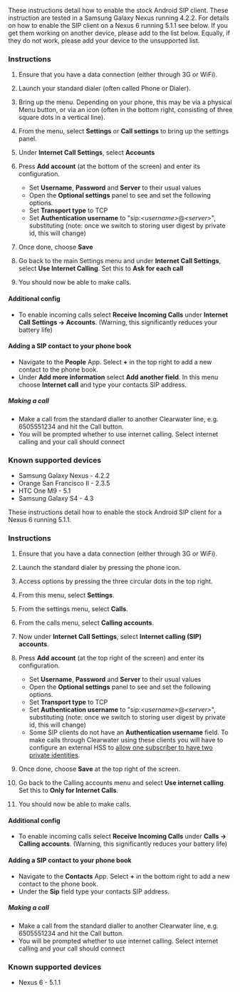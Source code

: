 These instructions detail how to enable the stock Android SIP client.
These instruction are tested in a Samsung Galaxy Nexus running 4.2.2. For
details on how to enable the SIP client on a Nexus 6 running 5.1.1 see below.
If you get them working on another device, please add to the list below.
Equally, if they do not work, please add your device to the unsupported
list.

### Instructions

1.  Ensure that you have a data connection (either through 3G or WiFi).
2.  Launch your standard dialer (often called Phone or Dialer).
3.  Bring up the menu. Depending on your phone, this may be via a
    physical Menu button, or via an icon (often in the bottom right,
    consisting of three square dots in a vertical line).
4.  From the menu, select **Settings** or **Call settings** to bring up
    the settings panel.
5.  Under **Internet Call Settings**, select **Accounts**
6.  Press **Add account** (at the bottom of the screen) and enter its
    configuration.
    -   Set **Username**, **Password** and **Server** to their usual
        values
    -   Open the **Optional settings** panel to see and set the
        following options.
    -   Set **Transport type** to TCP
    -   Set **Authentication username** to
        "sip:*&lt;username\>*@*&lt;server\>*", substituting (note: once we
        switch to storing user digest by private id, this will change)

7.  Once done, choose **Save**
8.  Go back to the main Settings menu and under **Internet Call
    Settings**, select **Use Internet Calling**. Set this to **Ask for each call**
9.  You should now be able to make calls.

#### Additional config

-   To enable incoming calls select **Receive Incoming Calls** under
    **Internet Call Settings -\> Accounts**. (Warning, this
    significantly reduces your battery life)

#### Adding a SIP contact to your phone book

-   Navigate to the **People** App. Select **+** in the top right to
    add a new contact to the phone book.
-   Under **Add more information** select **Add another field**.
    In this menu choose **Internet call** and type your contacts
    SIP address.
    

##### Making a call

-   Make a call from the standard dialler to another Clearwater line,
    e.g. 6505551234 and hit the Call button.
-   You will be prompted whether to use internet calling. Select
    internet calling and your call should connect

### Known supported devices

-   Samsung Galaxy Nexus - 4.2.2
-   Orange San Francisco II - 2.3.5
-   HTC One M9 - 5.1
-   Samsung Galaxy S4 - 4.3

These instructions detail how to enable the stock Android SIP client
for a Nexus 6 running 5.1.1.

### Instructions

1. Ensure that you have a data connection (either through 3G or WiFi).
2. Launch the standard dialer by pressing the phone icon.
3. Access options by pressing the three circular dots in the top right.
4. From this menu, select **Settings**.
5. From the settings menu, select **Calls**.
6. From the calls menu, select **Calling accounts**.
7. Now under **Internet Call Settings**, select **Internet calling (SIP)
   accounts**.
8. Press **Add account** (at the top right of the screen) and enter its
   configuration.
   -   Set **Username**, **Password** and **Server** to their usual
       values
   -   Open the **Optional settings** panel to see and set the
       following options.
   -   Set **Transport type** to TCP
   -   Set **Authentication username** to
       "sip:*&lt;username\>*@*&lt;server\>*", substituting (note: once we
       switch to storing user digest by private id, this will change)
   -   Some SIP clients do not have an **Authentication username** field. To
       make calls through Clearwater using these clients you will have to
       configure an external HSS to [allow one subscriber to have two private
       identities](External_HSS_Integration.md#Allowing-one-subsriber-to-have-two-private-identities).

9.  Once done, choose **Save** at the top right of the screen.
10. Go back to the Calling accounts menu and select **Use internet calling**.
    Set this to **Only for Internet Calls**.
11. You should now be able to make calls.

#### Additional config

-   To enable incoming calls select **Receive Incoming Calls** under
    **Calls -\> Calling accounts**. (Warning, this
    significantly reduces your battery life)

#### Adding a SIP contact to your phone book

-   Navigate to the **Contacts** App. Select **+** in the bottom right to
    add a new contact to the phone book.
-   Under the **Sip** field type your contacts
    SIP address.

##### Making a call

-   Make a call from the standard dialler to another Clearwater line,
    e.g. 6505551234 and hit the Call button.
-   You will be prompted whether to use internet calling. Select
    internet calling and your call should connect

### Known supported devices

-   Nexus 6 - 5.1.1


